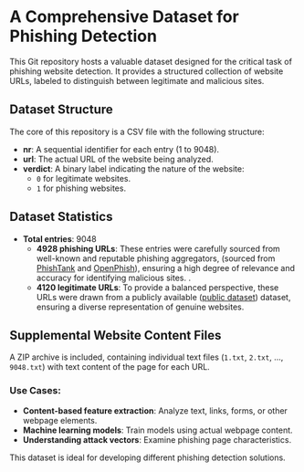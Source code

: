 # A Comprehensive Dataset for Phishing Detection  

This Git repository hosts a valuable dataset designed for the critical task of phishing website detection. It provides a structured collection of website URLs, labeled to distinguish between legitimate and malicious sites.  

## Dataset Structure  
The core of this repository is a CSV file with the following structure:  

- **nr**: A sequential identifier for each entry (1 to 9048).  
- **url**: The actual URL of the website being analyzed.  
- **verdict**: A binary label indicating the nature of the website:  
  - `0` for legitimate websites.  
  - `1` for phishing websites.  

## Dataset Statistics  
- **Total entries**: 9048  
  - **4928 phishing URLs**: These entries were carefully sourced from well-known and reputable phishing aggregators, (sourced from [PhishTank](https://www.phishtank.com/) and [OpenPhish](https://www.openphish.com/)), ensuring a high degree of relevance and accuracy for identifying malicious sites. .  
  - **4120 legitimate URLs**: To provide a balanced perspective, these URLs were drawn from a publicly available ([public dataset](https://data.mendeley.com/datasets/c2gw7fy2j4/3)) dataset, ensuring a diverse representation of genuine websites.  

## Supplemental Website Content Files  
A ZIP archive is included, containing individual text files (`1.txt`, `2.txt`, ..., `9048.txt`) with text content of the page for each URL.  

### Use Cases:  
- **Content-based feature extraction**: Analyze text, links, forms, or other webpage elements.  
- **Machine learning models**: Train models using actual webpage content.  
- **Understanding attack vectors**: Examine phishing page characteristics.  

This dataset is ideal for developing different phishing detection solutions.
